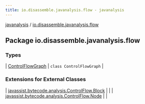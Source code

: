 ```yaml
---
title: io.disassemble.javanalysis.flow - javanalysis
---
```


[javanalysis](../index.html) / [io.disassemble.javanalysis.flow](./index.html)

## Package io.disassemble.javanalysis.flow

### Types

| [ControlFlowGraph](-control-flow-graph/index.html) | `class ControlFlowGraph` |

### Extensions for External Classes

| [javassist.bytecode.analysis.ControlFlow.Block](javassist.bytecode.analysis.-control-flow.-block/index.html) |  |
| [javassist.bytecode.analysis.ControlFlow.Node](javassist.bytecode.analysis.-control-flow.-node/index.html) |  |

